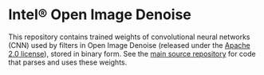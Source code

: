 # Intel® Open Image Denoise

This repository contains trained weights of convolutional neural networks (CNN)
used by filters in Open Image Denoise (released under the [Apache 2.0
license](http://www.apache.org/licenses/LICENSE-2.0)), stored in binary form.
See the [main source repository](https://github.com/OpenImageDenoise/oidn) for
code that parses and uses these weights.
